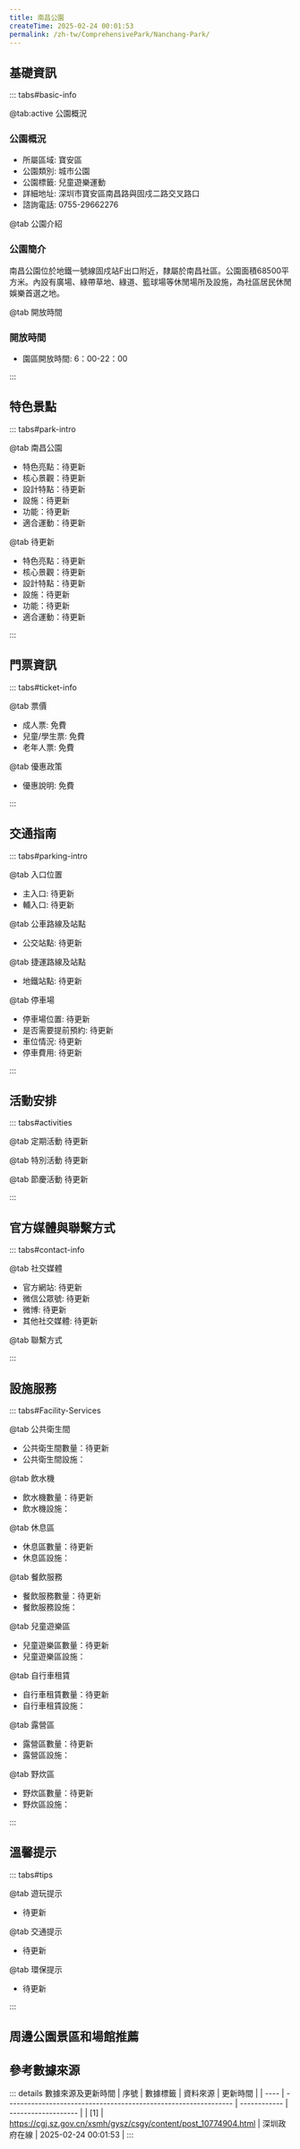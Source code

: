 ```yaml
---
title: 南昌公園
createTime: 2025-02-24 00:01:53
permalink: /zh-tw/ComprehensivePark/Nanchang-Park/
---
```



<script setup>
import ImageSwiper from '/.vuepress/theme/components/ImageSwiper.vue'
// 轮播图数据
const swiperItems = [
    {
                link: 'https://cgj.sz.gov.cn/img/4/4005/4005809/10774904.png',
                title: '南昌公園',
                description: '',
                author: '深圳政府在線',
                date: '2025/02/25'
                },
  {
                link: 'https://cgj.sz.gov.cn/img/4/4005/4005809/10774904.png',
                title: '南昌公園',
                description: '',
                author: '深圳政府在線',
                date: '2025/02/25'
                }
]
// 配置项
const swiperConfig = {
  height: 500,
  showInfo: true
}
</script>
<!-- 轮播图组件 -->
<ImageSwiper :items="swiperItems" :config="swiperConfig" />



## 基礎資訊

::: tabs#basic-info

@tab:active 公園概況
### 公園概況
- 所屬區域: 寶安區
- 公園類別: 城市公園
- 公園標籤: 兒童遊樂運動
- 詳細地址: 深圳市寶安區南昌路與固戍二路交叉路口
- 諮詢電話: 0755-29662276

@tab 公園介紹
### 公園簡介
 南昌公園位於地鐵一號線固戍站F出口附近，隸屬於南昌社區。公園面積68500平方米。內設有廣場、綠帶草地、綠道、籃球場等休閒場所及設施，為社區居民休閒娛樂首選之地。


@tab 開放時間
### 開放時間
- 園區開放時間: 6：00-22：00

:::

## 特色景點

::: tabs#park-intro

@tab 南昌公園
<ImageCard
image="https://cgj.sz.gov.cn/images/index20230710_1.png"
    title="南昌公園"
    description=""
    date=""
    author="深圳政府在線"
/>


- 特色亮點：待更新
- 核心景觀：待更新
- 設計特點：待更新
- 設施：待更新
- 功能：待更新
- 適合運動：待更新

@tab 待更新
<ImageCard
image="https://cgj.sz.gov.cn/images/index20230710_1.png"
    title="南昌公園"
    description=""
    date=""
    author="深圳政府在線"
/>


- 特色亮點：待更新
- 核心景觀：待更新
- 設計特點：待更新
- 設施：待更新
- 功能：待更新
- 適合運動：待更新

:::

## 門票資訊

::: tabs#ticket-info

@tab 票價
- 成人票: 免費
- 兒童/學生票: 免費
- 老年人票: 免費

@tab 優惠政策
- 優惠說明: 免費

:::

## 交通指南

::: tabs#parking-intro

@tab 入口位置
- 主入口: 待更新
- 輔入口: 待更新

@tab 公車路線及站點
- 公交站點: 待更新

@tab 捷運路線及站點
- 地鐵站點: 待更新

@tab 停車場
- 停車場位置: 待更新
- 是否需要提前預約: 待更新
- 車位情況: 待更新
- 停車費用: 待更新

:::

## 活動安排

::: tabs#activities

@tab 定期活動
待更新

@tab 特別活動
待更新

@tab 節慶活動
待更新

:::

## 官方媒體與聯繫方式

::: tabs#contact-info

@tab 社交媒體
- 官方網站: 待更新
- 微信公眾號: 待更新
- 微博: 待更新
- 其他社交媒體: 待更新

@tab 聯繫方式

:::

## 設施服務

::: tabs#Facility-Services

@tab 公共衛生間
- 公共衛生間數量：待更新
- 公共衛生間設施：

@tab 飲水機
- 飲水機數量：待更新
- 飲水機設施：

@tab 休息區
- 休息區數量：待更新
- 休息區設施：

@tab 餐飲服務
- 餐飲服務數量：待更新
- 餐飲服務設施：

@tab 兒童遊樂區
- 兒童遊樂區數量：待更新
- 兒童遊樂區設施：

@tab 自行車租賃
- 自行車租賃數量：待更新
- 自行車租賃設施：

@tab 露營區
- 露營區數量：待更新
- 露營區設施：

@tab 野炊區
- 野炊區數量：待更新
- 野炊區設施：

:::

## 溫馨提示

::: tabs#tips

@tab 遊玩提示
- 待更新

@tab 交通提示
- 待更新

@tab 環保提示
- 待更新

:::

## 周邊公園景區和場館推薦

<CardGrid>
  <ImageCard
        image="https://cgj.sz.gov.cn/img/4/4066/4066491/10774905.png"
        title="企龍山公園"
        description="深圳市企龍山公園位於深圳市寶安區西鄉街道，面積546248.53平方公尺。 2019年6月正式對外開放。企龍山公園是一個生態型市立公園。"
        href="/zh-tw/ComprehensivePark/Qilongshan-Park/"
        author="深圳政府在線"
        date="2025/01/02"
      />
      <ImageCard
        image="https://cgj.sz.gov.cn/img/4/4066/4066491/10774905.png"
        title="企龍山公園"
        description="深圳市企龍山公園位於深圳市寶安區西鄉街道，面積546248.53平方公尺。 2019年6月正式對外開放。企龍山公園是一個生態型市立公園。"
        href="/zh-tw/ComprehensivePark/Qilongshan-Park/"
        author="深圳政府在線"
        date="2025/01/02"
      />
    </CardGrid>


## 參考數據來源

::: details 數據來源及更新時間
| 序號 | 數據標籤                                                        | 資料來源     | 更新時間            |
| ---- | --------------------------------------------------------------- | ------------ | ------------------- |
| [1]  | https://cgj.sz.gov.cn/xsmh/gysz/csgy/content/post_10774904.html | 深圳政府在線 | 2025-02-24 00:01:53 |
:::

